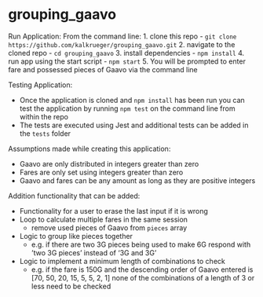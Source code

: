 # grouping_gaavo

Run Application:
  From the command line:
    1. clone this repo
      - `git clone https://github.com/kalkrueger/grouping_gaavo.git`
    2. navigate to the cloned repo
      - `cd grouping_gaavo`
    3. install dependencies
      - `npm install`
    4. run app using the start script
      - `npm start`
    5. You will be prompted to enter fare and possessed pieces of Gaavo via the
      command line

Testing Application:
  - Once the application is cloned and `npm install` has been run you can test the
    application by running `npm test` on the command line from within the repo
  - The tests are executed using Jest and additional tests can be added in the
    `tests` folder

Assumptions made while creating this application:
  - Gaavo are only distributed in integers greater than zero
  - Fares are only set using integers greater than zero
  - Gaavo and fares can be any amount as long as they are positive integers

Addition functionality that can be added:
  - Functionality for a user to erase the last input if it is wrong
  - Loop to calculate multiple fares in the same session
	  - remove used pieces of Gaavo from `pieces` array
  - Logic to group like pieces together
	  - e.g. if there are two 3G pieces being used to make 6G respond with
     ’two 3G pieces’ instead of ‘3G and 3G’
  - Logic to implement a minimum length of combinations to check
    - e.g. if the fare is 150G and the descending order of Gaavo entered is
     [70, 50, 20, 15, 5, 5, 2, 1] none of the combinations of a length of 3
     or less need to be checked
